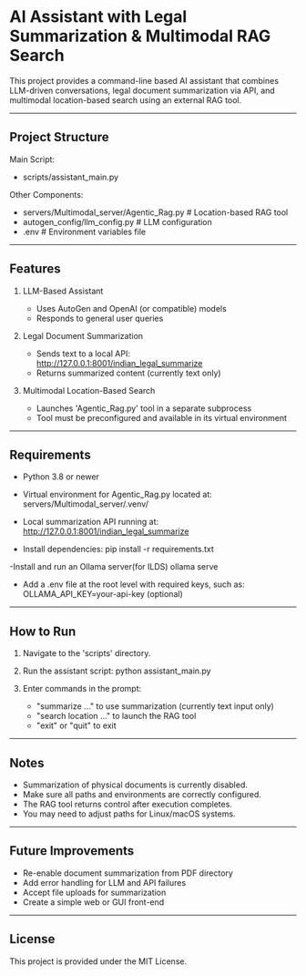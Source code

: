 AI Assistant with Legal Summarization & Multimodal RAG Search
=============================================================

This project provides a command-line based AI assistant that combines
LLM-driven conversations, legal document summarization via API, and
multimodal location-based search using an external RAG tool.

-------------------------------------------------------------
Project Structure
-------------------------------------------------------------

Main Script:
- scripts/assistant_main.py

Other Components:
- servers/Multimodal_server/Agentic_Rag.py     # Location-based RAG tool
- autogen_config/llm_config.py                 # LLM configuration
- .env                                         # Environment variables file

-------------------------------------------------------------
Features
-------------------------------------------------------------

1. LLM-Based Assistant
   - Uses AutoGen and OpenAI (or compatible) models
   - Responds to general user queries

2. Legal Document Summarization
   - Sends text to a local API: http://127.0.0.1:8001/indian_legal_summarize
   - Returns summarized content (currently text only)

3. Multimodal Location-Based Search
   - Launches 'Agentic_Rag.py' tool in a separate subprocess
   - Tool must be preconfigured and available in its virtual environment

-------------------------------------------------------------
Requirements
-------------------------------------------------------------

- Python 3.8 or newer
- Virtual environment for Agentic_Rag.py located at:
  servers/Multimodal_server/.venv/

- Local summarization API running at:
  http://127.0.0.1:8001/indian_legal_summarize

- Install dependencies:
  pip install -r requirements.txt

-Install and run an Ollama server(for ILDS)
 ollama serve
 
- Add a .env file at the root level with required keys, such as:
  OLLAMA_API_KEY=your-api-key (optional)

-------------------------------------------------------------
How to Run
-------------------------------------------------------------

1. Navigate to the 'scripts' directory.

2. Run the assistant script:
   python assistant_main.py

3. Enter commands in the prompt:
   - "summarize ..." to use summarization (currently text input only)
   - "search location ..." to launch the RAG tool
   - "exit" or "quit" to exit

-------------------------------------------------------------
Notes
-------------------------------------------------------------

- Summarization of physical documents is currently disabled.
- Make sure all paths and environments are correctly configured.
- The RAG tool returns control after execution completes.
- You may need to adjust paths for Linux/macOS systems.

-------------------------------------------------------------
Future Improvements
-------------------------------------------------------------

- Re-enable document summarization from PDF directory
- Add error handling for LLM and API failures
- Accept file uploads for summarization
- Create a simple web or GUI front-end

-------------------------------------------------------------
License
-------------------------------------------------------------

This project is provided under the MIT License.
